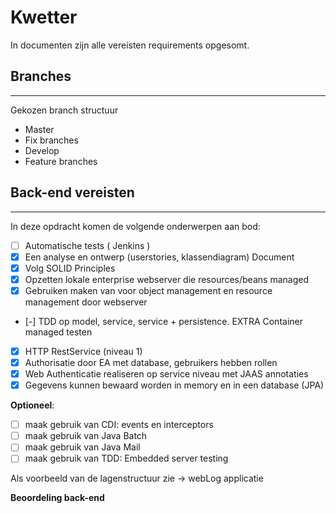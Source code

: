 
# Kwetter

In documenten zijn alle vereisten requirements opgesomt.

## Branches
---  
Gekozen branch structuur

- Master
- Fix branches
- Develop
- Feature branches  

## Back-end vereisten
---  
In deze opdracht komen de volgende onderwerpen aan bod:

- [ ] Automatische tests ( Jenkins )
- [x] Een analyse en ontwerp (userstories, klassendiagram) Document
- [x] Volg SOLID Principles
- [x] Opzetten lokale enterprise webserver die resources/beans managed
- [x] Gebruiken maken van voor object management en resource management door webserver
- [-] TDD op model, service, service + persistence. EXTRA Container managed testen
- [x] HTTP RestService (niveau 1)
- [x] Authorisatie door EA met database, gebruikers hebben rollen
- [x] Web Authenticatie realiseren op service niveau met JAAS annotaties
- [x] Gegevens kunnen bewaard worden in memory en in een database (JPA)

**Optioneel**:
- [ ] maak gebruik van CDI: events en interceptors
- [ ] maak gebruik van Java Batch
- [ ] maak gebruik van Java Mail
- [ ] maak gebruik van TDD: Embedded server testing

Als voorbeeld van de lagenstructuur zie -> webLog applicatie  

**Beoordeling back-end**
